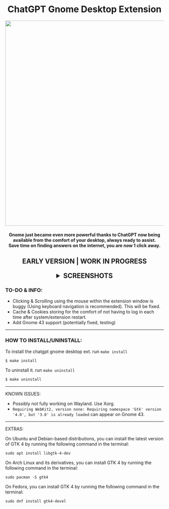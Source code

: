 <div align="center">
 <h1>ChatGPT Gnome Desktop Extension</h1>
 <img width="650" src="https://user-images.githubusercontent.com/119129086/213536496-c204f289-45d8-4d45-aaa9-ea72cec31143.png">
</div>

<h4><p align="center">
Gnome just became even more powerful thanks to ChatGPT now being available from the comfort of your desktop, always ready to assist. <br>Save time on finding answers on the internet, you are now 1 click away.
</p>

<h2><p align="center">
EARLY VERSION | WORK IN PROGRESS
</p>

<!-- screenshots -->
<details markdown='1'><summary align="center">SCREENSHOTS</summary><div align="center">

![Screenshot from 2023-01-13 16-53-54](https://user-images.githubusercontent.com/21268783/212362417-1e06b82e-8abd-400a-9659-ba25611cd3ae.png)
![Screenshot from 2023-01-13 16-57-31](https://user-images.githubusercontent.com/21268783/212363907-ce25b9d3-dda9-4586-ae66-29fc2a118831.png)
</div></details>
<!-- end screenshots -->

 
### TO-DO & INFO:

- Clicking & Scrolling using the mouse within the extension window is buggy (Using keyboard navigation is recommended). This will be fixed.
- Cache & Cookies storing for the comfort of not having to log in each time after system/extension restart.
- Add Gnome 43 support (potentially fixed, testing)

---

### HOW TO INSTALL/UNINSTALL:

To install the chatgpt gnome desktop ext. run `make install`
```ocaml
$ make install
```

To uninstall it. run `make uninstall`
```ocaml
$ make uninstall
```


---

KNOWN ISSUES:

- Possibly not fully working on Wayland. Use Xorg.
- `Requiring WebKit2, version none: Requiring namespace 'Gtk' version '4.0', but '3.0' is already loaded` can appear on Gnome 43.

---

EXTRAS:

On Ubuntu and Debian-based distributions, you can install the latest version of GTK 4 by running the following command in the terminal:

`sudo apt install libgtk-4-dev`

On Arch Linux and its derivatives, you can install GTK 4 by running the following command in the terminal:

`sudo pacman -S gtk4`

On Fedora, you can install GTK 4 by running the following command in the terminal:

`sudo dnf install gtk4-devel`



